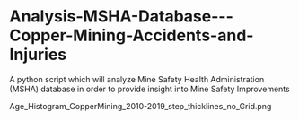 # Analysis-MSHA-Database---Copper-Mining-Accidents-and-Injuries

A python script which will analyze Mine Safety Health Administration (MSHA) database in order to provide insight into Mine Safety Improvements

Age_Histogram_CopperMining_2010-2019_step_thicklines_no_Grid.png
